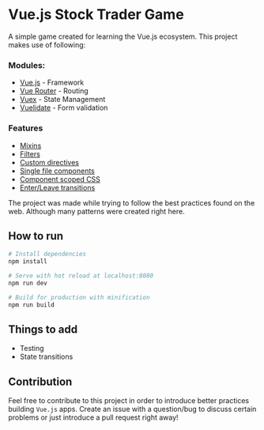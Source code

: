 # Vue.js Stock Trader Game

A simple game created for learning the Vue.js ecosystem. This project makes use of following:

### Modules:

* [Vue.js](https://github.com/vuejs/vue) - Framework
* [Vue Router](https://github.com/vuejs/vue-router) - Routing
* [Vuex](https://github.com/vuejs/vuex) - State Management
* [Vuelidate](https://github.com/monterail/vuelidate) - Form validation

### Features

* [Mixins](https://vuejs.org/v2/guide/mixins.html)
* [Filters](https://vuejs.org/v2/guide/filters.html)
* [Custom directives](https://vuejs.org/v2/guide/custom-directive.html)
* [Single file components](https://vuejs.org/v2/guide/single-file-components.html)
* [Component scoped CSS](https://vue-loader.vuejs.org/en/features/scoped-css.html)
* [Enter/Leave transitions](https://vuejs.org/v2/guide/transitions.html)

The project was made while trying to follow the best practices found on the web. Although many patterns were created right here.

## How to run

```bash
# Install dependencies
npm install

# Serve with hot reload at localhost:8080
npm run dev

# Build for production with minification
npm run build
```

## Things to add

* Testing
* State transitions

## Contribution

Feel free to contribute to this project in order to introduce better practices building `Vue.js` apps. Create an issue with a question/bug to discuss certain problems or just introduce a pull request right away!
